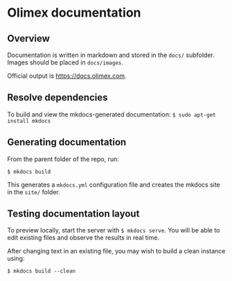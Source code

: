 # Olimex documentation

## Overview

Documentation is written in markdown and stored in the `docs/` subfolder.
Images should be placed in `docs/images`.

Official output is https://docs.olimex.com.

## Resolve dependencies

To build and view the mkdocs-generated documentation:
`$ sudo apt-get install mkdocs`

## Generating documentation

From the parent folder of the repo, run:

`$ mkdocs build`

This generates a `mkdocs.yml` configuration file and creates the mkdocs site in the `site/` folder.

## Testing documentation layout

To preview locally, start the server with `$ mkdocs serve`.
You will be able to edit existing files and observe the results in real time.

After changing text in an existing file, you may wish to build a clean instance using:

`$ mkdocs build --clean`
